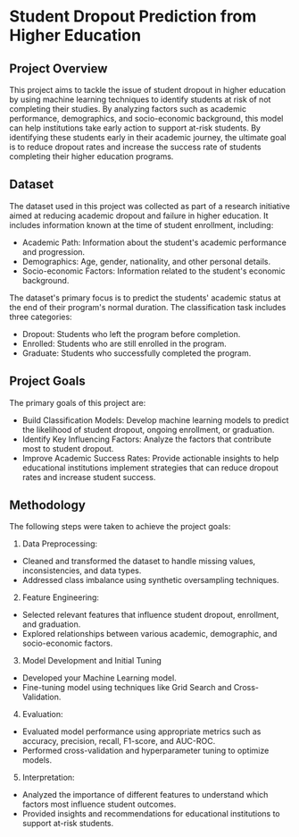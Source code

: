 # Student Dropout Prediction from Higher Education 


## Project Overview

This project aims to tackle the issue of student dropout in higher education by using machine learning techniques to identify students at risk of not completing their studies. By analyzing factors such as academic performance, demographics, and socio-economic background, this model can help institutions take early action to support at-risk students. By identifying these students early in their academic journey, the ultimate goal is to reduce dropout rates and increase the success rate of students completing their higher education programs.


## Dataset
The dataset used in this project was collected as part of a research initiative aimed at reducing academic dropout and failure in higher education. It includes information known at the time of student enrollment, including:

- Academic Path: Information about the student's academic performance and progression.
- Demographics: Age, gender, nationality, and other personal details.
- Socio-economic Factors: Information related to the student's economic background.

The dataset's primary focus is to predict the students' academic status at the end of their program's normal duration. The classification task includes three categories:

- Dropout: Students who left the program before completion.
- Enrolled: Students who are still enrolled in the program.
- Graduate: Students who successfully completed the program.


## Project Goals
The primary goals of this project are:

- Build Classification Models: Develop machine learning models to predict the likelihood of student dropout, ongoing enrollment, or graduation.
- Identify Key Influencing Factors: Analyze the factors that contribute most to student dropout.
- Improve Academic Success Rates: Provide actionable insights to help educational institutions implement strategies that can reduce dropout rates and increase student success.


## Methodology
The following steps were taken to achieve the project goals:

1. Data Preprocessing:
- Cleaned and transformed the dataset to handle missing values, inconsistencies, and data types.
- Addressed class imbalance using synthetic oversampling techniques.
  
2. Feature Engineering:
- Selected relevant features that influence student dropout, enrollment, and graduation.
- Explored relationships between various academic, demographic, and socio-economic factors.

3. Model Development and Initial Tuning
- Developed  your Machine Learning model.
- Fine-tuning model using techniques like Grid Search and Cross-Validation.

4. Evaluation:
- Evaluated model performance using appropriate metrics such as accuracy, precision, recall, F1-score, and AUC-ROC.
- Performed cross-validation and hyperparameter tuning to optimize models.
  
5. Interpretation:
- Analyzed the importance of different features to understand which factors most influence student outcomes.
- Provided insights and recommendations for educational institutions to support at-risk students.
